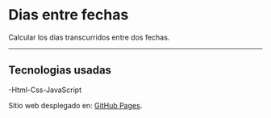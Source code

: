 # Dias entre fechas
Calcular los dias transcurridos entre dos fechas.
***
## Tecnologias usadas
-Html-Css-JavaScript

Sitio web desplegado en: [GitHub Pages](https://angelcarballeira.github.io/diasEntreFechas).
